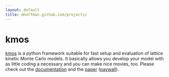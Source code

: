 ```yaml
---
layout: default
title: mhoffman.github.com/projects/
---
```


# kmos

[kmos](https://github.com/mhoffman/kmos) is a python framework suitable for fast setup and evaluation
of lattice kinetic Monte  Carlo models. It basically allows you develop your model with as little
coding a necessary and you can make nice movies, too. Please check out the [documentation](http://kmos.readthedocs.org/en/latest/)
and the [paper](http://arxiv.org/pdf/1401.5278.pdf) ([paywall](http://www.sciencedirect.com/science/article/pii/S001046551400126X)).
